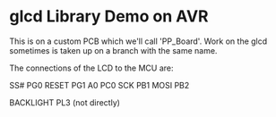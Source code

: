 glcd Library Demo on AVR
========================

This is on a custom PCB which we'll call 'PP_Board'. Work on the glcd sometimes is taken up on a branch with the same name.

The connections of the LCD to the MCU are:

SS#   PG0
RESET PG1
A0    PC0
SCK   PB1
MOSI  PB2

BACKLIGHT PL3 (not directly)
